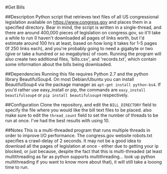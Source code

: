 #Get Bills

##Description
Python script that retrieves text files of all US congressional legislation
available on https://www.congress.gov and places them in a specified directory.
Bear in mind, the script is written in a single-thread, and there are around
400,000 pieces of legislation on congress.gov, so it'll take a while to run (I
haven't downloaded all pages of links worth, but I'd estimate around 100 hrs at
least, based on how long it takes for 1-5 pages 0f 250 links each), and you're
probably going to need a gigabyte or two (give or take a hundred or so
megabytes) of room. Running the program will also create two additional files,
'bills.csv', and 'records.txt', which contain some information about the bills
being downloaded.

##Dependencies
Running this file requires Python 2.7 and the python library BeautifulSoup4. On
most Debian/Ubuntu you can install BeautifulSoup4 via the package manager as
`apt-get install python-bs4`. If you'd rather use easy_install or pip, the
commands are `easy_install beautifulsoup4` or `pip install beautifulsoup4`
respectively.

##Configuration
Clone the repository, and edit the `BILL_DIRECTORY` field to specify the file
where you would like the bill text files to be placed. also make sure to edit
the `thread_count` field to set the number of threads to be run at once. I've
had the best results with using 10.

##Notes
This is a multi-threaded program that runs multiple threads in order to improve
I/O performance. The congress.gov website robots.txt specifies a crawl-delay of
2 seconds. It may not be a good idea to download all the pages of legislation at
once - either due to getting your ip blocked, or just because, despite the fact
that this is multi-threaded (at least multithreading as far as python supports
multithreading... look up python multithreading if you want to know more
about that), it will still take a looong time to run.
